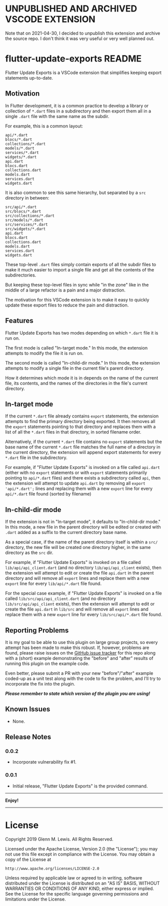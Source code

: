 # UNPUBLISHED AND ARCHIVED VSCODE EXTENSION

Note that on 2021-04-30, I decided to unpublish this extension and archive
the source repo.
I don't think it was very useful or very well planned out.

# flutter-update-exports README

Flutter Update Exports is a VSCode extension that simplifies keeping
export statements up-to-date.

## Motivation

In Flutter development, it is a common practice to develop a library
or collection of `*.dart` files in a subdirectory and then export
them all in a single `.dart` file with the same name as the subdir.

For example, this is a common layout:

```
api/*.dart
blocs/*.dart
collections/*.dart
models/*.dart
services/*.dart
widgets/*.dart
api.dart
blocs.dart
collections.dart
models.dart
services.dart
widgets.dart
```

It is also common to see this same hierarchy, but separated by a
`src` directory in between:

```
src/api/*.dart
src/blocs/*.dart
src/collections/*.dart
src/models/*.dart
src/services/*.dart
src/widgets/*.dart
api.dart
blocs.dart
collections.dart
models.dart
services.dart
widgets.dart
```

These top-level `.dart` files simply contain exports of all the subdir
files to make it much easier to import a single file and get all the
contents of the subdirectories.

But keeping these top-level files in sync while "in the zone" like in
the middle of a large refactor is a pain and a major distraction.

The motivation for this VSCode extension is to make it easy to quickly
update these export files to reduce the pain and distraction.

## Features

Flutter Update Exports has two modes depending on which `*.dart` file
it is run on.

The first mode is called "In-target mode." In this mode, the extension
attempts to modify the file it is run on.

The second mode is called "In-child-dir mode." In this mode, the extension
attempts to modify a single file in the current file's parent directory.

How it determines which mode it is in depends on the name of the current
file, its contents, and the names of the directories in the file's current
directory.

## In-target mode

If the current `*.dart` file already contains `export` statements, the
extension attempts to find the primary directory being exported. It then
removes all the `export` statements pointing to that directory and replaces
them with a list of all the `*.dart` files in that directory, in sorted
filename order.

Alternatively, if the current `*.dart` file contains no `export` statements
but the base name of the current `*.dart` file matches the full name of a
directory in the current directory, the extension will append export
statements for every `*.dart` file in the subdirectory.

For example, if "Flutter Update Exports" is invoked on a file called
`api.dart` (either with no `export` statements or with `export` statements
primarily pointing to `api/*.dart` files) and there exists a subdirectory
called `api`, then the extension will attempt to update `api.dart` by
removing all `export 'api/*.dart';` lines and replacing them with a new
`export` line for every `api/*.dart` file found (sorted by filename)

## In-child-dir mode

If the extension is not in "In-target mode", it defaults to "In-child-dir
mode." In this mode, a new file in the parent directory will be edited
or created with `.dart` added as a suffix to the current directory base
name.

As a special case, if the name of the parent directory itself is within
a `src/` directory, the new file will be created one directory higher,
in the same directory as the `src` dir.

For example, if "Flutter Update Exports" is invoked on a file called
`lib/api/api_client.dart` (and no directory `lib/api/api_client` exists),
then the extension will attempt to edit or create the file `api.dart` in
the parent directory and will remove all `export` lines and replace
them with a new `export` line for every `lib/api/*.dart` file found.

For the special case example, if "Flutter Update Exports" is invoked on
a file called `lib/src/api/api_client.dart` (and no directory
`lib/src/api/api_client` exists), then the extension will attempt to edit
or create the file `api.dart` in `lib/src` and will remove all `export`
lines and replace them with a new `export` line for every
`lib/src/api/*.dart` file found.

## Reporting Problems

It is my goal to be able to use this plugin on large group projects, so
every attempt has been made to make this robust. If, however, problems
are found, please raise issues on the [GitHub issue tracker] for this repo
along with a (short) example demonstrating the "before" and "after" results
of running this plugin on the example code.

Even better, please submit a PR with your new "before"/"after" example coded-up
as a unit test along with the code to fix the problem, and I'll try to
incorporate the fix into the plugin.

***Please remember to state which version of the plugin you are using!***

[GitHub issue tracker]: https://github.com/gmlewis/flutter-update-exports/issues

## Known Issues

* None.

## Release Notes

### 0.0.2

- Incorporate vulnerability fix #1.

### 0.0.1

- Initial release, "Flutter Update Exports" is the provided command.

----------------------------------------------------------------------

**Enjoy!**

----------------------------------------------------------------------

# License

Copyright 2019 Glenn M. Lewis. All Rights Reserved.

Licensed under the Apache License, Version 2.0 (the "License");
you may not use this file except in compliance with the License.
You may obtain a copy of the License at

    http://www.apache.org/licenses/LICENSE-2.0

Unless required by applicable law or agreed to in writing, software
distributed under the License is distributed on an "AS IS" BASIS,
WITHOUT WARRANTIES OR CONDITIONS OF ANY KIND, either express or implied.
See the License for the specific language governing permissions and
limitations under the License.

